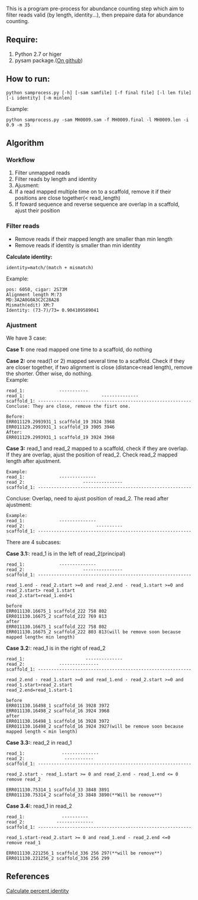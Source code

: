 This is a program pre-process for abundance counting step which aim to filter reads valid (by length, identity...), then prepaire data for abundance counting.

## Require:

1. Python 2.7 or higer
2. pysam package.([On github](https://github.com/pysam-developers/pysam))

## How to run:

```
python samprocess.py [-h] [-sam samfile] [-f final file] [-l len file] [-i identity] [-m minlen]
```

Example:

``` 
python samprocess.py -sam MH0009.sam -f MH0009.final -l MH0009.len -i 0.9 -m 35
```
## Algorithm  
### Workflow  

1. Filter unmapped reads
2. Filter reads by length and identity
3. Ajusment:  
 3. If a read mapped multiple time on to a scaffold, remove it if their positions are close together(< read_length)  
 3. If foward sequence and reverse sequence are overlap in a scaffold, ajust their position

### Filter reads

- Remove reads if their mapped length are smaller than min length
- Remove reads if identity is smaller than min identity

**Calculate identity:**

```
identity=match/(match + mismatch)
```
Example:  

```
pos: 6050, cigar: 2S73M
Alignment length M:73
MD:3A2A0G0A3C2C28A28
Mismath(edit) XM:7
Identity: (73-7)/73= 0.904109589041
```

### Ajustment

We have 3 case:

**Case 1:** one read mapped one time to a scaffold, do nothing  

**Case 2:** one read(1 or 2) mapped several time to a scaffold. Check if they are closer together, if two
alignment is close (distance<read length), remove the shorter. Other wise, do nothing.  
Example:

```
read_1:             -----------  
read_1:                             --------------  
scaffold_1: ----------------------------------------------------------  
Concluse: They are close, remove the fisrt one.  

Before:  
ERR011129.2993931_1 scaffold_19 3924 3968  
ERR011129.2993931_1 scaffold_19 3905 3946  
After:
ERR011129.2993931_1 scaffold_19 3924 3968

```
**Case 3:** read_1 and read_2 mapped to a scaffold, check if they are overlap. If they are overlap, ajust the position of read_2. Check read_2 mapped length after ajustment.  

```
Example:  
read_1:             --------------  
read_2:                      ---------------  
scaffold_1: ----------------------------------------------------------  
```
Concluse: Overlap, need to ajust position of read_2. The read after ajustment:

```
Example:  
read_1:             --------------  
read_2:                           ----------  
scaffold_1: ----------------------------------------------------------  
```

There are 4 subcases:

**Case 3.1:**: read_1 is in the left of read_2(principal)

```
read_1:             --------------  
read_2:                      ---------------  
scaffold_1: ----------------------------------------------------------  

read_1.end - read_2.start >=0 and read_2.end - read_1.start >=0 and read_2.start> read_1.start
read_2.start=read_1.end+1

before
ERR011130.16675_1 scaffold_222 758 802
ERR011130.16675_2 scaffold_222 769 813
after
ERR011130.16675_1 scaffold_222 758 802
ERR011130.16675_2 scaffold_222 803 813(will be remove soon because mapped length< min length)
```

**Case 3.2:**: read_1 is in the right of read_2

```
read_1:                       --------------  
read_2:             ---------------  
scaffold_1: ----------------------------------------------------------  

read_2.end - read_1.start >=0 and read_1.end - read_2.start >=0 and read_1.start>read_2.start
read_2.end=read_1.start-1

before
ERR011130.16498_1 scaffold_16 3928 3972
ERR011130.16498_2 scaffold_16 3924 3968
after
ERR011130.16498_1 scaffold_16 3928 3972
ERR011130.16498_2 scaffold_16 3924 3927(will be remove soon because mapped length < min length)
```

**Case 3.3:**: read_2 in read_1

```
read_1:              --------------  
read_2:               -----------
scaffold_1: ----------------------------------------------------------  

read_2.start - read_1.start >= 0 and read_2.end - read_1.end <= 0
remove read_2

ERR011130.75314_1 scaffold_33 3848 3891
ERR011130.75314_2 scaffold_33 3848 3890(**Will be remove**)

```

**Case 3.4:**: read_1 in read_2

```
read_1:              ----------  
read_2:            --------------
scaffold_1: ----------------------------------------------------------  

read_1.start-read_2.start >= 0 and read_1.end - read_2.end <=0
remove read_1

ERR011130.221256_1 scaffold_336 256 297(**will be remove**)
ERR011130.221256_2 scaffold_336 256 299
```

## References

[Calculate percent identity](https://zombieprocess.wordpress.com/2013/05/21/calculating-percent-identity-from-sam-files/)

